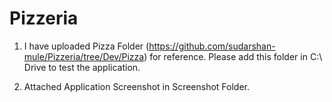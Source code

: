 # Pizzeria

1. I have uploaded Pizza Folder (https://github.com/sudarshan-mule/Pizzeria/tree/Dev/Pizza) for reference. 
Please add this folder in C:\ Drive to test the application.

2. Attached Application Screenshot in Screenshot Folder. 
